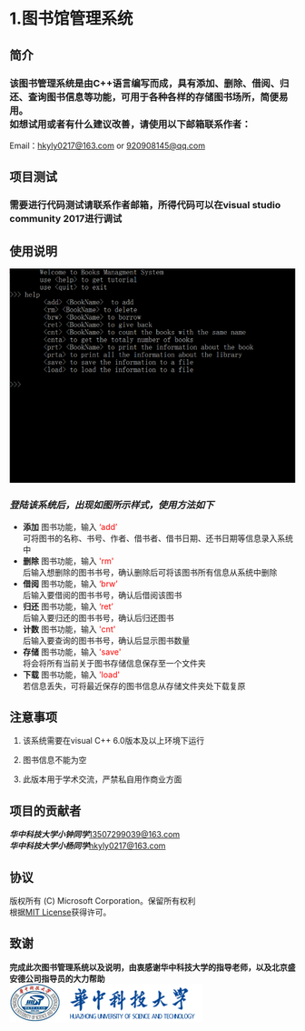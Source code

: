 # 1.图书馆管理系统
## 简介
### 该图书管理系统是由C++语言编写而成，具有**添加、删除、借阅、归还、查询图书信息**等功能，可用于各种各样的存储图书场所，简便易用。<br/>如想试用或者有什么建议改善，请使用以下邮箱联系作者：
Email：<hkyly0217@163.com>   or    <920908145@qq.com>

## 项目测试

### 需要进行代码测试请联系作者邮箱，所得代码可以在**visual studio community 2017**进行调试

## 使用说明
![初始界面](页面.PNG.png "打开初始界面功能表")

### _登陆该系统后，出现如图所示样式，使用方法如下_
* **添加** 图书功能，输入 <label style="color:red">‘add’ <br/></label>可将图书的名称、书号、作者、借书者、借书日期、还书日期等信息录入系统中
* **删除** 图书功能，输入 <label style="color:red">'rm' <br/></label>后输入想删除的图书书号，确认删除后可将该图书所有信息从系统中删除
* **借阅** 图书功能，输入 <label style="color:red">‘brw’ <br/></label>后输入要借阅的图书书号，确认后借阅该图书
* **归还** 图书功能，输入 <label style="color:red">‘ret’ <br/></label>后输入要归还的图书书号，确认后归还图书
* **计数** 图书功能，输入 <label style="color:red">'cnt' <br/></label>后输入要查询的图书书号，确认后显示图书数量
* **存储** 图书功能，输入 <label style="color:red">'save' <br/></label>将会将所有当前关于图书存储信息保存至一个文件夹
* **下载** 图书功能，输入 <label style="color:red">'load' <br/></label>若信息丢失，可将最近保存的图书信息从存储文件夹处下载复原

## 注意事项
1. 该系统需要在visual C++ 6.0版本及以上环境下运行

2. 图书信息不能为空

3. 此版本用于学术交流，严禁私自用作商业方面

## 项目的贡献者
 
 __*华中科技大学小钟同学*__<13507299039@163.com>
<br/>__*华中科技大学小杨同学*__<hkyly0217@163.com>
## 协议
版权所有 (C) Microsoft Corporation。保留所有权利
<br/>根据[MIT License](./LICENSE)获得许可。

## 致谢
**完成此次图书管理系统以及说明，由衷感谢华中科技大学的指导老师，以及北京盛安德公司指导员的大力帮助**![HUST](logo.jpg )
